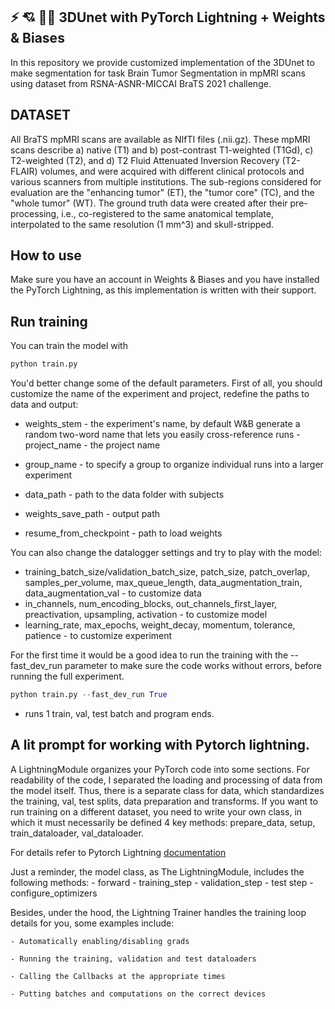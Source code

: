 ## ⚡ 💘 🏋️‍♀️ 3DUnet with PyTorch Lightning + Weights & Biases
In this repository we provide customized implementation of the 3DUnet to make segmentation for task Brain Tumor Segmentation in mpMRI scans using dataset from RSNA-ASNR-MICCAI BraTS 2021 challenge.

## DATASET
  All BraTS mpMRI scans are available as NIfTI files (.nii.gz). These mpMRI scans describe a) native (T1) and b) post-contrast T1-weighted (T1Gd), c) T2-weighted (T2), and d) T2 Fluid Attenuated Inversion Recovery (T2-FLAIR) volumes, and were acquired with different clinical protocols and various scanners from multiple institutions. The sub-regions considered for evaluation are the "enhancing tumor" (ET), the "tumor core" (TC), and the "whole tumor" (WT). The ground truth data were created after their pre-processing, i.e., co-registered to the same anatomical template, interpolated to the same resolution (1 mm^3) and skull-stripped.
 
## How to use
Make sure you have an account in Weights & Biases and you have installed the PyTorch Lightning, as this implementation is written with their support.

## Run training

You can train the model with
```python
python train.py 
```
You'd better change some of the default parameters. First of all, you should customize the name of the experiment and project, redefine the paths to data and output:

  - weights_stem - the experiment's name, by default W&B generate a random two-word name that lets you easily cross-reference runs   - project_name - the project name 
  - group_name -  to specify a group to organize individual runs into a larger experiment
  
  - data_path - path to the data folder with subjects
  - weights_save_path - output path
  - resume_from_checkpoint - path to load weights
  
You can also change the datalogger settings and try to play with the model:
  - training_batch_size/validation_batch_size, patch_size, patch_overlap, samples_per_volume, max_queue_length, data_augmentation_train, data_augmentation_val - to customize data
  - in_channels, num_encoding_blocks, out_channels_first_layer, preactivation, upsampling, activation - to customize model
  - learning_rate, max_epochs, weight_decay, momentum, tolerance, patience - to customize experiment
  
For the first time it would be a good idea to run the training with the --fast_dev_run parameter to make sure the code works without errors, before running the full experiment.

```python
python train.py --fast_dev_run True
```
- runs 1 train, val, test batch and program ends.
  

## A lit prompt for working with Pytorch lightning.

A LightningModule organizes your PyTorch code into some sections.
For readability of the code, I separated the loading and processing of data from the model itself.
Thus, there is a separate class for data, which standardizes the training, val, test splits, data preparation and transforms. If you want to run training on a different dataset, you need to write your own class, in which it must necessarily be defined 4 key methods: prepare_data, setup, train_dataloader, val_dataloader. 

For details refer to Pytorch Lightning [documentation](https://pytorch-lightning.readthedocs.io/en/stable/api/pytorch_lightning.core.datamodule.html#pytorch_lightning.core.datamodule.LightningDataModule)

  
Just a reminder, the model class, as The LightningModule, includes the following methods:
    - forward
    - training_step
    - validation_step
    - test step
    - configure_optimizers
    
Besides, under the hood, the Lightning Trainer handles the training loop details for you, some examples include:

    - Automatically enabling/disabling grads

    - Running the training, validation and test dataloaders

    - Calling the Callbacks at the appropriate times

    - Putting batches and computations on the correct devices
